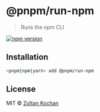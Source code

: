 # @pnpm/run-npm

> Runs the npm CLI

[![npm version](https://img.shields.io/npm/v/@pnpm/run-npm.svg)](https://www.npmjs.com/package/@pnpm/run-npm)

## Installation

```sh
<pnpm|npm|yarn> add @pnpm/run-npm
```

## License

MIT © [Zoltan Kochan](https://www.kochan.io/)
